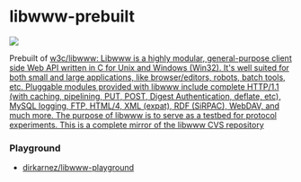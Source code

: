 libwww-prebuilt
===============
![](https://github.com/dirkarnez/libwww-prebuilt/actions/workflows/build.yml/badge.svg)

Prebuilt of [w3c/libwww: Libwww is a highly modular, general-purpose client side Web API written in C for Unix and Windows (Win32). It's well suited for both small and large applications, like browser/editors, robots, batch tools, etc. Pluggable modules provided with libwww include complete HTTP/1.1 (with caching, pipelining, PUT, POST, Digest Authentication, deflate, etc), MySQL logging, FTP, HTML/4, XML (expat), RDF (SiRPAC), WebDAV, and much more. The purpose of libwww is to serve as a testbed for protocol experiments.  This is a complete mirror of the libwww CVS repository](https://github.com/w3c/libwww)

### Playground
- [dirkarnez/libwww-playground](https://github.com/dirkarnez/libwww-playground)